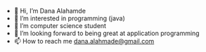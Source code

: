 - 👋 Hi, I’m Dana Alahamde
- 👀 I’m interested in programming (java) 
- 🌱 I’m computer science student
- 💞️ I’m looking forward to being great at application programming 
- 📫 How to reach me dana.alahmade@gmail.com

<!---
DanaV4/DanaV4 is a ✨ special ✨ repository because its `README.md` (this file) appears on your GitHub profile.
You can click the Preview link to take a look at your changes.
--->
